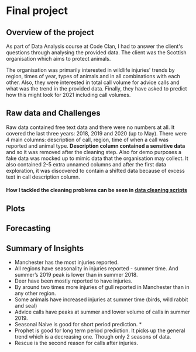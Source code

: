 # Final project 
## Overview of the project
As part of Data Analysis course at Code Clan, I had to answer the client's questions through analysing the provided data. The client was the Scottish organisation which aims to protect animals. 

The organisation was primarily interested in wildlife injuries' trends by region, times of year, types of animals and in all combinations with each other. Also, they were interested in total call volume for advice calls and what was the trend in the provided data. Finally, they have asked to predict how this might look for 2021 including call volumes.


## Raw data and Challenges
Raw data contained free text data and there were no numbers at all. It covered the last three years: 2018, 2019 and 2020 (up to May). There were 4 main columns: description of call, region, time of when a call was reported and animal type. **Description column contained a sensitive data** and so it was removed after the cleaning step. Also for demo purposes a fake data was mocked up to mimic data that the organisation may collect. It also contained 2-5 extra unnamed columns and after the first data exploration, it was discovered to contain a shifted data because of excess text in call description column. 
#### How I tackled the cleaning problems can be seen in [data cleaning scripts](data_cleaning_scripts/data_cleaning.ipynb)

## Plots

## Forecasting

## Summary of Insights
* Manchester has the most injuries reported. 
* All regions have seasonality in injuries reported - summer time. And summer’s 2019 peak is lower than in summer 2018.
* Deer have been mostly reported to have injuries. 
* By around two times more injuries of gull reported in Manchester than in any other region. 
* Some animals have increased injuries at summer time (birds, wild rabbit and seal)
* Advice calls have peaks at summer and lower volume of calls in summer 2019.
* Seasonal Naive is good for short period prediction. * 
* Prophet is good for long term period prediction. It picks up the general trend which is a decreasing one. Though only 2 seasons of data.
* Rescue is the second reason for calls after injuries.







 


